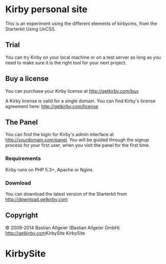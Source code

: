 # Kirby personal site

This is an experiment using the different elements of kirbycms, from the Starterkit
Using UnCSS. 


## Trial

You can try Kirby on your local machine or on a test
server as long as you need to make sure it is the right
tool for your next project.

## Buy a license

You can purchase your Kirby license at
<http://getkirby.com/buy>

A Kirby license is valid for a single domain. You can find
Kirby's license agreement here: <http://getkirby.com/license>


## The Panel

You can find the login for Kirby's admin interface at
http://yourdomain.com/panel. You will be guided through the signup
process for your first user, when you visit the panel
for the first time.

### Requirements

Kirby runs on PHP 5.3+, Apache or Nginx.

### Download

You can download the latest version of the Starterkit
from http://download.getkirby.com


## Copyright

© 2009-2014 Bastian Allgeier (Bastian Allgeier GmbH)
<http://getkirby.com>KirbySite
KirbySite
# KirbySite
